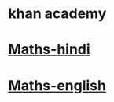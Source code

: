 # khan academy
# [Maths-hindi](https://www.khanacademy.org/math/in-in-class-10-math-cbse-hindi)
# [Maths-english](https://www.khanacademy.org/math/in-in-grade-10-ncert)
